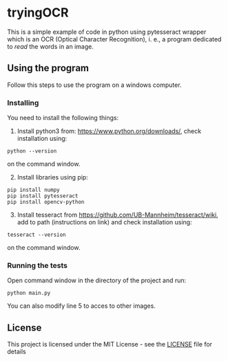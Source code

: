 # tryingOCR

This is a simple example of code in python using pytesseract wrapper which is an OCR (Optical Character Recognition), i. e., a program dedicated to *read* the words in an image.

## Using the program

Follow this steps to use the program on a windows computer.

### Installing

You need to install the following things:

1. Install python3 from: https://www.python.org/downloads/, check installation using:
```
python --version
```
on the command window.

2. Install libraries using pip:
```
pip install numpy
pip install pytesseract
pip install opencv-python
```

3. Install tesseract from https://github.com/UB-Mannheim/tesseract/wiki, add to path (instructions on link) and check installation using:
```
tesseract --version
```
on the command window.

### Running the tests

Open command window in the directory of the project and run:
```
python main.py
```

You can also modify line 5 to acces to other images.

## License

This project is licensed under the MIT License - see the [LICENSE](LICENSE) file for details
